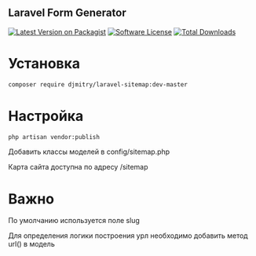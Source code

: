
## Laravel Form Generator
[![Latest Version on Packagist](https://img.shields.io/packagist/v/djmitry/laravel-sitemap.svg)](https://packagist.org/packages/djmitry/laravel-sitemap)
[![Software License](https://img.shields.io/packagist/l/djmitry/laravel-sitemap.svg)](LICENSE.md)
[![Total Downloads](https://img.shields.io/packagist/dt/djmitry/laravel-sitemap.svg)](https://packagist.org/packages/djmitry/laravel-sitemap)

# Установка
```bash
composer require djmitry/laravel-sitemap:dev-master
```

# Настройка
```bash
php artisan vendor:publish
```

Добавить классы моделей в config/sitemap.php

Карта сайта доступна по адресу /sitemap

# Важно
По умолчанию используется поле slug

Для определения логики построения урл необходимо добавить метод url() в модель

